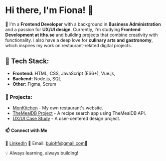# Hi there, I'm Fiona! 👋

🌟 I'm a **Frontend Developer** with a background in **Business Administration** and a passion for **UX/UI design**. Currently, I'm studying **Frontend Development at iths.se** and building projects that combine creativity with functionality.
I also have a deep love for **culinary arts and gastronomy**, which inspires my work on restaurant-related digital projects.

## 🔧 Tech Stack:
- **Frontend:** HTML, CSS, JavaScript (ES6+), Vue.js, 
- **Backend:** Node.js, SQL
- **Other:** Figma, Scrum

### 🚀 Projects:
- [MonKitchen](https://monkitchen.se) - My own restaurant's website.
- [TheMealDB Project]() - A recipe search app using TheMealDB API.
- [UX/UI Case Study]() - A user-centered design project.

#### 📫 Connect with Me
🔗 [LinkedIn](https://www.linkedin.com/in/fiona-bui/)
📧 Email: buiphf@gmail.com🔗

💡 Always learning, always building!
